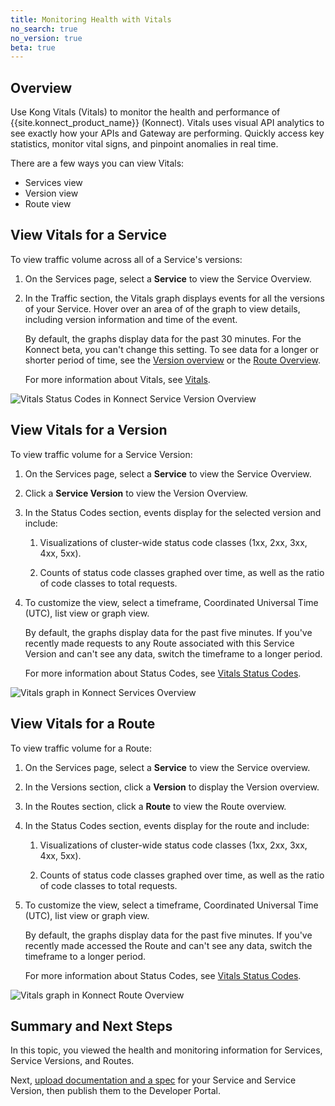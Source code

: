 ```yaml
---
title: Monitoring Health with Vitals
no_search: true
no_version: true
beta: true
---
```


## Overview
Use Kong Vitals (Vitals) to monitor the health and performance of
{{site.konnect_product_name}} (Konnect). Vitals uses visual API analytics to
see exactly how your APIs and Gateway are performing. Quickly access key
statistics, monitor vital signs, and pinpoint anomalies in real time.

There are a few ways you can view Vitals:
* Services view
* Version view
* Route view

## View Vitals for a Service

To view traffic volume across all of a Service's versions:

1. On the Services page, select a **Service** to view the Service Overview.

2. In the Traffic section, the Vitals graph displays events for all the
versions of your Service. Hover over an area of of the graph to view details,
including version information and time of the event.

    By default, the graphs display data for the past 30 minutes. For the
    Konnect beta, you can't change this setting. To see data for a longer or
    shorter period of time, see the [Version overview](#view-vitals-for-a-version)
    or the [Route Overview](#view-vitals-for-a-route).

    For more information about Vitals, see [Vitals](/enterprise/2.1.x/vitals/).

![Vitals Status Codes in Konnect Service Version Overview](/assets/images/docs/konnect/konnect-vitals-service-overview.png)


## View Vitals for a Version

To view traffic volume for a Service Version:

1. On the Services page, select a **Service** to view the Service Overview.

2. Click a **Service Version** to view the Version Overview.

3. In the Status Codes section, events display for the selected version and
include:

    1. Visualizations of cluster-wide status code classes (1xx, 2xx, 3xx, 4xx,
    5xx).

    2. Counts of status code classes graphed over time, as well as the ratio
    of code classes to total requests.

4. To customize the view, select a timeframe, Coordinated Universal Time (UTC),
list view or graph view.

    By default, the graphs display data for the past five minutes. If you've
    recently made requests to any Route associated with this Service Version
    and can't see any data, switch the timeframe to a longer period.

    For more information about Status Codes, see
    [Vitals Status Codes](/enterprise/2.1.x/vitals/vitals-metrics/#status-codes).

![Vitals graph in Konnect Services Overview](/assets/images/docs/konnect/konnect-vitals-version-status-codes.png)


## View Vitals for a Route

To view traffic volume for a Route:

1. On the Services page, select a **Service** to view the Service overview.

2. In the Versions section, click a **Version** to display the Version overview.

1. In the Routes section, click a **Route** to view the Route overview.

2. In the Status Codes section, events display for the route and include:  

    1. Visualizations of cluster-wide status code classes (1xx, 2xx, 3xx, 4xx,
    5xx).

    2. Counts of status code classes graphed over time, as well as the ratio of
    code classes to total requests.

4. To customize the view, select a timeframe, Coordinated Universal Time (UTC),
list view or graph view.

    By default, the graphs display data for the past five minutes. If you've
    recently made accessed the Route and can't see any data, switch the
    timeframe to a longer period.

    For more information about Status Codes, see
    [Vitals Status Codes](/enterprise/2.1.x/vitals/vitals-metrics/#status-codes).

![Vitals graph in Konnect Route Overview](/assets/images/docs/konnect/konnect-vitals-route-status-codes.png)


## Summary and Next Steps

In this topic, you viewed the health and monitoring information for Services,
Service Versions, and Routes.

Next, [upload documentation and a spec](/konnect/getting-started/dev-portal)
for your Service and Service Version, then publish them to the Developer Portal.
